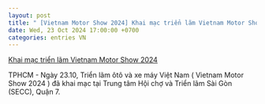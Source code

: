 ```yaml
---
layout: post
title: " [Vietnam Motor Show 2024] Khai mạc triển lãm Vietnam Motor Show 2024"
date: Wed, 23 Oct 2024 17:00:00 +0700
categories: entries VN
---
```

[Khai mạc triển lãm Vietnam Motor Show 2024](https://laodong.vn/xe/khai-mac-trien-lam-vietnam-motor-show-2024-1411629.ldo)

TPHCM - Ngày 23.10, Triển lãm ôtô và xe máy Việt Nam ( Vietnam Motor Show 2024 ) đã khai mạc tại Trung tâm Hội chợ và Triển lãm Sài Gòn (SECC), Quận 7.

